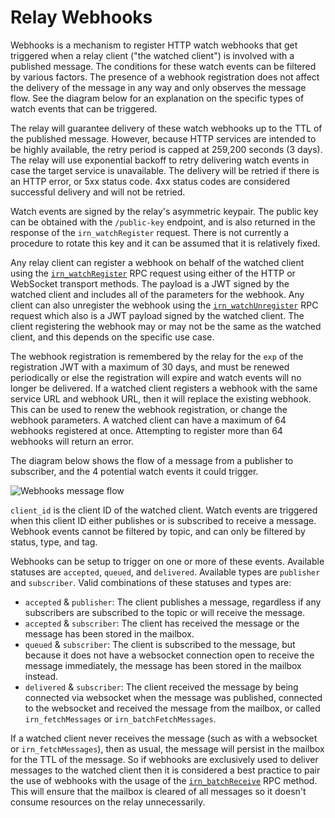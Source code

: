 # Relay Webhooks

Webhooks is a mechanism to register HTTP watch webhooks that get triggered when a relay client ("the watched client") is involved with a published message. The conditions for these watch events can be filtered by various factors. The presence of a webhook registration does not affect the delivery of the message in any way and only observes the message flow. See the diagram below for an explanation on the specific types of watch events that can be triggered.

The relay will guarantee delivery of these watch webhooks up to the TTL of the published message. However, because HTTP services are intended to be highly available, the retry period is capped at 259,200 seconds (3 days). The relay will use exponential backoff to retry delivering watch events in case the target service is unavailable. The delivery will be retried if there is an HTTP error, or 5xx status code. 4xx status codes are considered successful delivery and will not be retried.

Watch events are signed by the relay's asymmetric keypair. The public key can be obtained with the `/public-key` endpoint, and is also returned in the response of the `irn_watchRegister` request. There is not currently a procedure to rotate this key and it can be assumed that it is relatively fixed.

Any relay client can register a webhook on behalf of the watched client using the [`irn_watchRegister`](./relay-server-rpc.md#register-watch-webhook) RPC request using either of the HTTP or WebSocket transport methods. The payload is a JWT signed by the watched client and includes all of the parameters for the webhook. Any client can also unregister the webhook using the [`irn_watchUnregister`](./relay-server-rpc.md#unregister-watch-webhook) RPC request which also is a JWT payload signed by the watched client. The client registering the webhook may or may not be the same as the watched client, and this depends on the specific use case.

The webhook registration is remembered by the relay for the `exp` of the registration JWT with a maximum of 30 days, and must be renewed periodically or else the registration will expire and watch events will no longer be delivered. If a watched client registers a webhook with the same service URL and webhook URL, then it will replace the existing webhook. This can be used to renew the webhook registration, or change the webhook parameters. A watched client can have a maximum of 64 webhooks registered at once. Attempting to register more than 64 webhooks will return an error.

The diagram below shows the flow of a message from a publisher to subscriber, and the 4 potential watch events it could trigger.

![Webhooks message flow](/assets/webhooks.png)

`client_id` is the client ID of the watched client. Watch events are triggered when this client ID either publishes or is subscribed to receive a message. Webhook events cannot be filtered by topic, and can only be filtered by status, type, and tag.

Webhooks can be setup to trigger on one or more of these events. Available statuses are `accepted`, `queued`, and `delivered`. Available types are `publisher` and `subscriber`. Valid combinations of these statuses and types are:

- `accepted` & `publisher`: The client publishes a message, regardless if any subscribers are subscribed to the topic or will receive the message.
- `accepted` & `subscriber`: The client has received the message or the message has been stored in the mailbox.
- `queued` & `subscriber`: The client is subscribed to the message, but because it does not have a websocket connection open to receive the message immediately, the message has been stored in the mailbox instead.
- `delivered` & `subscriber`: The client received the message by being connected via websocket when the message was published, connected to the websocket and received the message from the mailbox, or called `irn_fetchMessages` or `irn_batchFetchMessages`.

If a watched client never receives the message (such as with a websocket or `irn_fetchMessages`), then as usual, the message will persist in the mailbox for the TTL of the message. So if webhooks are exclusively used to deliver messages to the watched client then it is considered a best practice to pair the use of webhooks with the usage of the [`irn_batchReceive`](./relay-server-rpc.md#batch-receive) RPC method. This will ensure that the mailbox is cleared of all messages so it doesn't consume resources on the relay unnecessarily.
